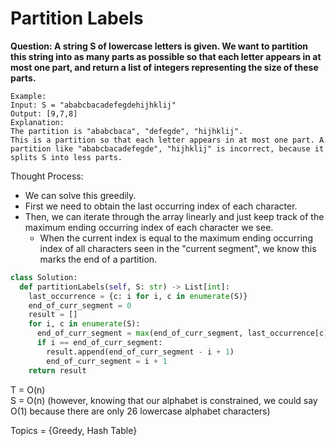 # Partition Labels

<b>Question: A string S of lowercase letters is given. We want to partition this string into as many parts as possible so that each letter appears in at most one part, and return a list of integers representing the size of these parts.</b>

```
Example:   
Input: S = "ababcbacadefegdehijhklij"  
Output: [9,7,8]  
Explanation:  
The partition is "ababcbaca", "defegde", "hijhklij".  
This is a partition so that each letter appears in at most one part. A partition like "ababcbacadefegde", "hijhklij" is incorrect, because it splits S into less parts.
```

Thought Process:
* We can solve this greedily.
* First we need to obtain the last occurring index of each character.
* Then, we can iterate through the array linearly and just keep track of the maximum ending occurring index of each character we see.
  * When the current index is equal to the maximum ending occurring index of all characters seen in the "current segment", we know this marks the end of a partition.

```python
class Solution:
  def partitionLabels(self, S: str) -> List[int]:
    last_occurrence = {c: i for i, c in enumerate(S)}        
    end_of_curr_segment = 0
    result = []
    for i, c in enumerate(S):
      end_of_curr_segment = max(end_of_curr_segment, last_occurrence[c])
      if i == end_of_curr_segment:
        result.append(end_of_curr_segment - i + 1)
        end_of_curr_segment = i + 1
    return result     
```

T = O(n)  
S = O(n) (however, knowing that our alphabet is constrained, we could say O(1) because there are only 26 lowercase alphabet characters)

Topics = {Greedy, Hash Table}
